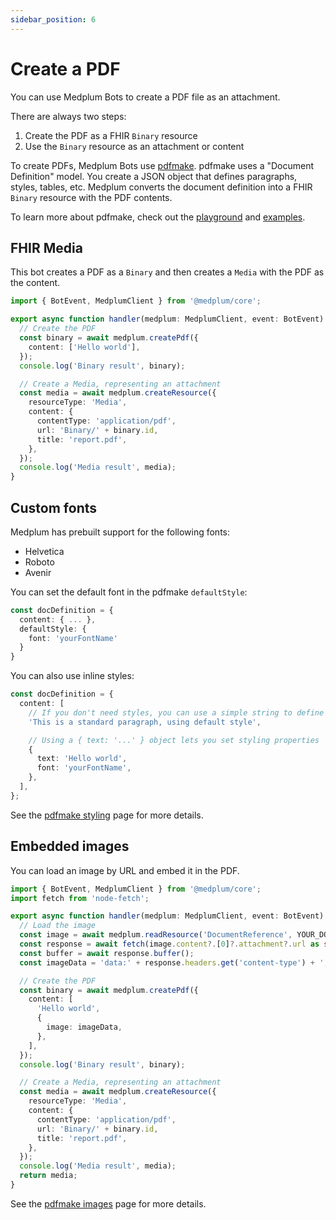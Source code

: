 ```yaml
---
sidebar_position: 6
---
```


# Create a PDF

You can use Medplum Bots to create a PDF file as an attachment.

There are always two steps:

1. Create the PDF as a FHIR `Binary` resource
2. Use the `Binary` resource as an attachment or content

To create PDFs, Medplum Bots use [pdfmake](https://pdfmake.github.io/docs/0.1/). pdfmake uses a "Document Definition" model. You create a JSON object that defines paragraphs, styles, tables, etc. Medplum converts the document definition into a FHIR `Binary` resource with the PDF contents.

To learn more about pdfmake, check out the [playground](http://bpampuch.github.io/pdfmake/playground.html) and [examples](https://github.com/bpampuch/pdfmake/tree/master/examples).

## FHIR Media

This bot creates a PDF as a `Binary` and then creates a `Media` with the PDF as the content.

```ts
import { BotEvent, MedplumClient } from '@medplum/core';

export async function handler(medplum: MedplumClient, event: BotEvent): Promise<any> {
  // Create the PDF
  const binary = await medplum.createPdf({
    content: ['Hello world'],
  });
  console.log('Binary result', binary);

  // Create a Media, representing an attachment
  const media = await medplum.createResource({
    resourceType: 'Media',
    content: {
      contentType: 'application/pdf',
      url: 'Binary/' + binary.id,
      title: 'report.pdf',
    },
  });
  console.log('Media result', media);
}
```

## Custom fonts

Medplum has prebuilt support for the following fonts:

- Helvetica
- Roboto
- Avenir

You can set the default font in the pdfmake `defaultStyle`:

```ts
const docDefinition = {
  content: { ... },
  defaultStyle: {
    font: 'yourFontName'
  }
}
```

You can also use inline styles:

```ts
const docDefinition = {
  content: [
    // If you don't need styles, you can use a simple string to define a paragraph
    'This is a standard paragraph, using default style',

    // Using a { text: '...' } object lets you set styling properties
    {
      text: 'Hello world',
      font: 'yourFontName',
    },
  ],
};
```

See the [pdfmake styling](https://pdfmake.github.io/docs/0.1/document-definition-object/styling/) page for more details.

## Embedded images

You can load an image by URL and embed it in the PDF.

```ts
import { BotEvent, MedplumClient } from '@medplum/core';
import fetch from 'node-fetch';

export async function handler(medplum: MedplumClient, event: BotEvent): Promise<any> {
  // Load the image
  const image = await medplum.readResource('DocumentReference', YOUR_DOCUMENT_ID);
  const response = await fetch(image.content?.[0]?.attachment?.url as string);
  const buffer = await response.buffer();
  const imageData = 'data:' + response.headers.get('content-type') + ';base64,' + buffer.toString('base64');

  // Create the PDF
  const binary = await medplum.createPdf({
    content: [
      'Hello world',
      {
        image: imageData,
      },
    ],
  });
  console.log('Binary result', binary);

  // Create a Media, representing an attachment
  const media = await medplum.createResource({
    resourceType: 'Media',
    content: {
      contentType: 'application/pdf',
      url: 'Binary/' + binary.id,
      title: 'report.pdf',
    },
  });
  console.log('Media result', media);
  return media;
}
```

See the [pdfmake images](https://pdfmake.github.io/docs/0.1/document-definition-object/images/) page for more details.
